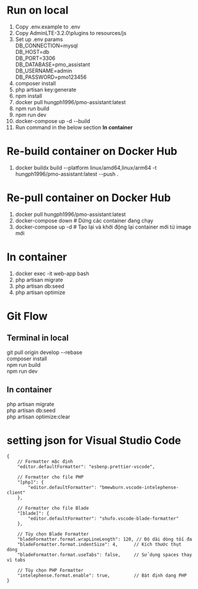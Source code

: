 # Run on local
1. Copy .env.example to .env
2. Copy AdminLTE-3.2.0\plugins to resources/js
3. Set up .env params  
DB_CONNECTION=mysql  
DB_HOST=db  
DB_PORT=3306  
DB_DATABASE=pmo_assistant  
DB_USERNAME=admin  
DB_PASSWORD=pmo123456  
4. composer install
5. php artisan key:generate
6. npm install
7. docker pull hungph1996/pmo-assistant:latest
8. npm run build
9. npm run dev
10. docker-compose up -d --build
11. Run command in the below section **In container**

# Re-build container on Docker Hub
1. docker buildx build --platform linux/amd64,linux/arm64 -t hungph1996/pmo-assistant:latest --push .

# Re-pull container on Docker Hub
1. docker pull hungph1996/pmo-assistant:latest
2. docker-compose down    # Dừng các container đang chạy
3. docker-compose up -d   # Tạo lại và khởi động lại container mới từ image mới

# In container
1. docker exec -it web-app bash 
2. php artisan migrate
3. php artisan db:seed
4. php artisan optimize

# Git Flow

## Terminal in local
git pull origin develop --rebase  
composer install  
npm run build  
npm run dev  

## In container
php artisan migrate  
php artisan db:seed  
php artisan optimize:clear  

# setting json for Visual Studio Code
```
{
    // Formatter mặc định
    "editor.defaultFormatter": "esbenp.prettier-vscode",

    // Formatter cho file PHP
    "[php]": {
        "editor.defaultFormatter": "bmewburn.vscode-intelephense-client"
    },

    // Formatter cho file Blade
    "[blade]": {
        "editor.defaultFormatter": "shufo.vscode-blade-formatter"
    },

    // Tùy chọn Blade Formatter
    "bladeFormatter.format.wrapLineLength": 120, // Độ dài dòng tối đa
    "bladeFormatter.format.indentSize": 4,      // Kích thước thụt dòng
    "bladeFormatter.format.useTabs": false,     // Sử dụng spaces thay vì tabs

    // Tùy chọn PHP Formatter
    "intelephense.format.enable": true,         // Bật định dạng PHP
}
```
